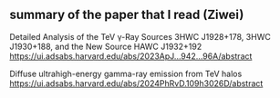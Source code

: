 ## summary of the paper that I read (Ziwei)

Detailed Analysis of the TeV γ-Ray Sources 3HWC J1928+178, 3HWC J1930+188, and the New Source HAWC J1932+192  
https://ui.adsabs.harvard.edu/abs/2023ApJ...942...96A/abstract

Diffuse ultrahigh-energy gamma-ray emission from TeV halos  
https://ui.adsabs.harvard.edu/abs/2024PhRvD.109h3026D/abstract
